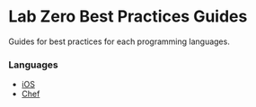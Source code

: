 # Lab Zero Best Practices Guides 
Guides for best practices for each programming languages.

### Languages
- [iOS](https://github.com/labzero/guides/blob/master/languages/ios)
- [Chef](https://github.com/labzero/guides/blob/master/languages/devops/chef)
